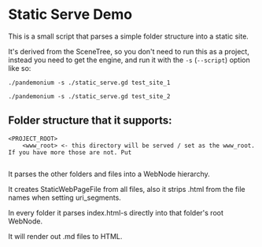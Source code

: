 # Static Serve Demo

This is a small script that parses a simple folder structure into a static site.

It's derived from the SceneTree, so you don't need to run this as a project, 
instead you need to get the engine, and run it with the `-s` (`--script`) option like so:

`./pandemonium -s ./static_serve.gd test_site_1`

`./pandemonium -s ./static_serve.gd test_site_2`

## Folder structure that it supports:

```
<PROJECT_ROOT>
    <www_root> <- this directory will be served / set as the www_root. If you have more those are not. Put 
    
```

It parses the other folders and files into a WebNode hierarchy.

It creates StaticWebPageFile from all files, also it strips .html from the file names when setting uri_segments.

In every folder it parses index.html-s directly into that folder's root WebNode.

It will render out .md files to HTML.

